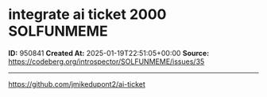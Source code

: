 # integrate ai ticket 2000 SOLFUNMEME

**ID:** 950841
**Created At:** 2025-01-19T22:51:05+00:00
**Source:** https://codeberg.org/introspector/SOLFUNMEME/issues/35

---

https://github.com/jmikedupont2/ai-ticket